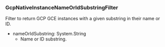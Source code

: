 ### GcpNativeInstanceNameOrIdSubstringFilter
Filter to return GCP GCE instances with a given substring in their name or ID.

- nameOrIdSubstring: System.String
  - Name or ID substring.
